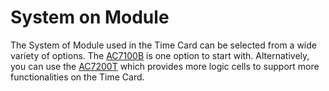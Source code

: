 # System on Module

The System of Module used in the Time Card can be selected from a wide variety of options. The [AC7100B](https://www.alinx.com/en/detail/498) is one option to start with. Alternatively, you can use the [AC7200T](https://www.alinx.com/en/detail/499) which provides more logic cells to support more functionalities on the Time Card.
